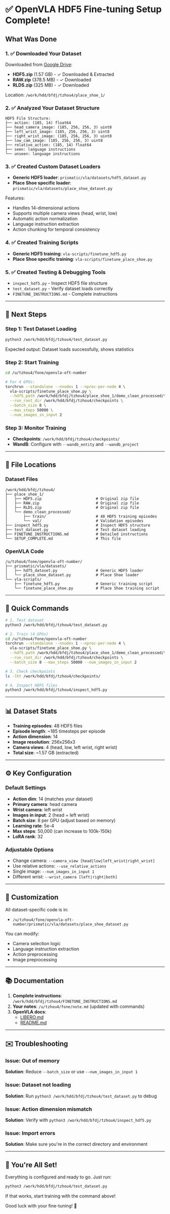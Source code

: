 # ✅ OpenVLA HDF5 Fine-tuning Setup Complete!

## What Was Done

### 1. ✅ Downloaded Your Dataset
Downloaded from [Google Drive](https://drive.google.com/drive/folders/1tVDHgSlxmRlAT-B9dZm0lb_lCfRieZH6):
- **HDF5.zip** (1.57 GB) - ✓ Downloaded & Extracted
- **RAW.zip** (378.5 MB) - ✓ Downloaded
- **RLDS.zip** (325 MB) - ✓ Downloaded

Location: `/work/hdd/bfdj/tzhou4/place_shoe_1/`

### 2. ✅ Analyzed Your Dataset Structure
```
HDF5 File Structure:
├── action: (185, 14) float64
├── head_camera_image: (185, 256, 256, 3) uint8
├── left_wrist_image: (185, 256, 256, 3) uint8
├── right_wrist_image: (185, 256, 256, 3) uint8
├── low_cam_image: (185, 256, 256, 3) uint8
├── relative_action: (185, 14) float64
├── seen: language instructions
└── unseen: language instructions
```

### 3. ✅ Created Custom Dataset Loaders
- **Generic HDF5 loader**: `prismatic/vla/datasets/hdf5_dataset.py`
- **Place Shoe specific loader**: `prismatic/vla/datasets/place_shoe_dataset.py`

Features:
- Handles 14-dimensional actions
- Supports multiple camera views (head, wrist, low)
- Automatic action normalization
- Language instruction extraction
- Action chunking for temporal consistency

### 4. ✅ Created Training Scripts
- **Generic HDF5 training**: `vla-scripts/finetune_hdf5.py`
- **Place Shoe specific training**: `vla-scripts/finetune_place_shoe.py`

### 5. ✅ Created Testing & Debugging Tools
- `inspect_hdf5.py` - Inspect HDF5 file structure
- `test_dataset.py` - Verify dataset loads correctly
- `FINETUNE_INSTRUCTIONS.md` - Complete instructions

---

## 🚀 Next Steps

### Step 1: Test Dataset Loading
```bash
python3 /work/hdd/bfdj/tzhou4/test_dataset.py
```
Expected output: Dataset loads successfully, shows statistics

### Step 2: Start Training
```bash
cd /u/tzhou4/fone/openvla-oft-number

# For 4 GPUs:
torchrun --standalone --nnodes 1 --nproc-per-node 4 \
  vla-scripts/finetune_place_shoe.py \
  --hdf5_path /work/hdd/bfdj/tzhou4/place_shoe_1/demo_clean_processed/train \
  --run_root_dir /work/hdd/bfdj/tzhou4/checkpoints \
  --batch_size 8 \
  --max_steps 50000 \
  --num_images_in_input 2
```

### Step 3: Monitor Training
- **Checkpoints**: `/work/hdd/bfdj/tzhou4/checkpoints/`
- **WandB**: Configure with `--wandb_entity` and `--wandb_project`

---

## 📁 File Locations

### Dataset Files
```
/work/hdd/bfdj/tzhou4/
├── place_shoe_1/
│   ├── HDF5.zip                        # Original zip file
│   ├── RAW.zip                         # Original zip file
│   ├── RLDS.zip                        # Original zip file
│   └── demo_clean_processed/
│       ├── train/                      # 48 HDF5 training episodes
│       └── val/                        # Validation episodes
├── inspect_hdf5.py                     # Inspect HDF5 structure
├── test_dataset.py                     # Test dataset loading
├── FINETUNE_INSTRUCTIONS.md            # Detailed instructions
└── SETUP_COMPLETE.md                   # This file
```

### OpenVLA Code
```
/u/tzhou4/fone/openvla-oft-number/
├── prismatic/vla/datasets/
│   ├── hdf5_dataset.py                 # Generic HDF5 loader
│   └── place_shoe_dataset.py           # Place Shoe loader
└── vla-scripts/
    ├── finetune_hdf5.py                # Generic training script
    └── finetune_place_shoe.py          # Place Shoe training script
```

---

## 🎯 Quick Commands

```bash
# 1. Test dataset
python3 /work/hdd/bfdj/tzhou4/test_dataset.py

# 2. Train (4 GPUs)
cd /u/tzhou4/fone/openvla-oft-number
torchrun --standalone --nnodes 1 --nproc-per-node 4 \
  vla-scripts/finetune_place_shoe.py \
  --hdf5_path /work/hdd/bfdj/tzhou4/place_shoe_1/demo_clean_processed/train \
  --run_root_dir /work/hdd/bfdj/tzhou4/checkpoints \
  --batch_size 8 --max_steps 50000 --num_images_in_input 2

# 3. Check checkpoints
ls -lht /work/hdd/bfdj/tzhou4/checkpoints/

# 4. Inspect HDF5 files
python3 /work/hdd/bfdj/tzhou4/inspect_hdf5.py
```

---

## 📊 Dataset Stats

- **Training episodes**: 48 HDF5 files
- **Episode length**: ~185 timesteps per episode
- **Action dimension**: 14
- **Image resolution**: 256x256x3
- **Camera views**: 4 (head, low, left wrist, right wrist)
- **Total size**: ~1.57 GB (extracted)

---

## ⚙️ Key Configuration

### Default Settings
- **Action dim**: 14 (matches your dataset)
- **Primary camera**: head camera
- **Wrist camera**: left wrist
- **Images in input**: 2 (head + left wrist)
- **Batch size**: 8 per GPU (adjust based on memory)
- **Learning rate**: 5e-4
- **Max steps**: 50,000 (can increase to 100k-150k)
- **LoRA rank**: 32

### Adjustable Options
- Change camera: `--camera_view [head|low|left_wrist|right_wrist]`
- Use relative actions: `--use_relative_actions`
- Single image: `--num_images_in_input 1`
- Different wrist: `--wrist_camera [left|right|both]`

---

## 🔧 Customization

All dataset-specific code is in:
- `/u/tzhou4/fone/openvla-oft-number/prismatic/vla/datasets/place_shoe_dataset.py`

You can modify:
- Camera selection logic
- Language instruction extraction
- Action preprocessing
- Image preprocessing

---

## 📚 Documentation

1. **Complete instructions**: `/work/hdd/bfdj/tzhou4/FINETUNE_INSTRUCTIONS.md`
2. **Your notes**: `/u/tzhou4/fone/note.md` (updated with commands)
3. **OpenVLA docs**: 
   - [LIBERO.md](../openvla-oft-number/LIBERO.md)
   - [README.md](../openvla-oft-number/README.md)

---

## ✉️ Troubleshooting

### Issue: Out of memory
**Solution**: Reduce `--batch_size` or use `--num_images_in_input 1`

### Issue: Dataset not loading
**Solution**: Run `python3 /work/hdd/bfdj/tzhou4/test_dataset.py` to debug

### Issue: Action dimension mismatch
**Solution**: Verify with `python3 /work/hdd/bfdj/tzhou4/inspect_hdf5.py`

### Issue: Import errors
**Solution**: Make sure you're in the correct directory and environment

---

## 🎉 You're All Set!

Everything is configured and ready to go. Just run:

```bash
python3 /work/hdd/bfdj/tzhou4/test_dataset.py
```

If that works, start training with the command above!

Good luck with your fine-tuning! 🚀

